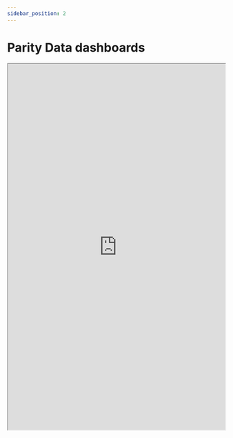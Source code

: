 ```yaml
---
sidebar_position: 2
---
```


# Parity Data dashboards

<iframe src="https://dune.com/embeds/3547412/5969453/" height="850" width="100%"></iframe>